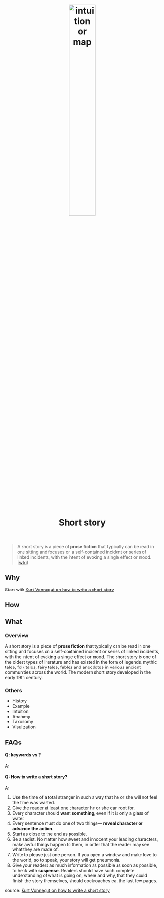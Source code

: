 <h1 align="center">
<br>
	<a href="https://www.wikiwand.com/en/Short_story">
  <img src="https://i.imgur.com/F1wgAQ9.jpeg" alt="intuition or map" width=42%">
  </a>
  <br><br>
Short story
  <br><br>
</h1>

> A short story is a piece of **prose fiction** that typically can be read in one sitting and focuses on a self-contained incident or series of linked incidents, with the intent of evoking a single effect or mood. [[wiki](https://www.wikiwand.com/en/Short_story)]

## Why 

Start with [Kurt Vonnegut on how to write a short story](https://www.youtube.com/watch?v=nmVcIhnvSx8)

## How


## What 

### Overview

A short story is a piece of **prose fiction** that typically can be read in one sitting and focuses on a self-contained incident or series of linked incidents, with the intent of evoking a single effect or mood. The short story is one of the oldest types of literature and has existed in the form of legends, mythic tales, folk tales, fairy tales, fables and anecdotes in various ancient communities across the world. The modern short story developed in the early 19th century.


### Others

* History
* Example
* Intuition
* Anatomy 
* Taxonomy
* Visulization


## FAQs

#### Q: keywords vs ?

A: 

#### Q: How to write a short story?

A: 

1. Use the time of a total stranger in such a way that he or she will not feel the time was wasted.
2. Give the reader at least one character he or she can root for.
3. Every character should **want something**, even if it is only a glass of water.
4. Every sentence must do one of two things— **reveal character or advance the action**.
5. Start as close to the end as possible.
6. Be a sadist. No matter how sweet and innocent your leading characters, make awful things happen to them, in order that the reader may see what they are made of.
7. Write to please just one person. If you open a window and make love to the world, so to speak, your story will get pneumonia.
8. Give your readers as much information as possible as soon as possible, to heck with **suspense**. Readers should have such complete understanding of what is going on, where and why, that they could finish the story themselves, should cockroaches eat the last few pages.

source: [Kurt Vonnegut on how to write a short story](https://www.youtube.com/watch?v=nmVcIhnvSx8)
